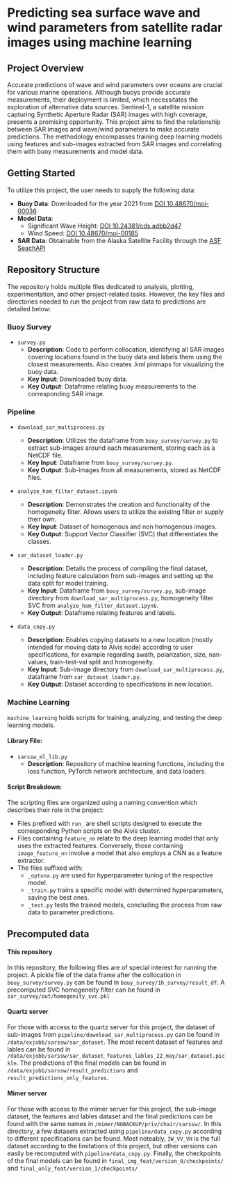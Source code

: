 # Predicting sea surface wave and wind parameters from satellite radar images using machine learning

## Project Overview

Accurate predictions of wave and wind parameters over oceans are crucial for various marine operations. Although buoys provide accurate measurements, their deployment is limited, which necessitates the exploration of alternative data sources. Sentinel-1, a satellite mission capturing Synthetic Aperture Radar (SAR) images with high coverage, presents a promising opportunity. This project aims to find the relationship between SAR images and wave/wind parameters to make accurate predictions. The methodology encompasses training deep learning models using features and sub-images extracted from SAR images and correlating them with buoy measurements and model data.

## Getting Started

To utilize this project, the user needs to supply the following data:
- **Buoy Data**: Downloaded for the year 2021 from [DOI 10.48670/moi-00036](https://doi.org/10.48670/moi-00036)
- **Model Data**:
  - Significant Wave Height: [DOI 10.24381/cds.adbb2d47](https://doi.org/10.24381/cds.adbb2d47)
  - Wind Speed: [DOI 10.48670/moi-00185](https://doi.org/10.48670/moi-00185)
- **SAR Data**: Obtainable from the Alaska Satellite Facility through the [ASF SeachAPI](https://search.asf.alaska.edu/#/)

## Repository Structure

The repository holds multiple files dedicated to analysis, plotting, experimentation, and other project-related tasks. However, the key files and directories needed to run the project from raw data to predictions are detailed below:

### Buoy Survey

- `survey.py`
  - **Description**: Code to perform collocation, identifying all SAR images covering locations found in the buoy data and labels them using the closest measurements. Also creates .kml pinmaps for visualizing the buoy data.
  - **Key Input**: Downloaded buoy data.
  - **Key Output**: Dataframe relating buoy measurements to the corresponding SAR image.

### Pipeline

- `download_sar_multiprocess.py`
  - **Description**: Utilizes the dataframe from `bouy_survey/survey.py` to extract sub-images around each measurement, storing each as a NetCDF file.
  - **Key Input**: Dataframe from `bouy_survey/survey.py`.
  - **Key Output**: Sub-images from all measurements, stored as NetCDF files.

- `analyze_hom_filter_dataset.ipynb`
  - **Description**: Demonstrates the creation and functionality of the homogeneity filter. Allows users to utilize the existing filter or supply their own.
  - **Key Input**: Dataset of homogenous and non homogenous images.
  - **Key Output**: Support Vector Classifier (SVC) that differentiates the classes.
  
- `sar_dataset_loader.py`
  - **Description**: Details the process of compiling the final dataset, including feature calculation from sub-images and setting up the data split for model training.
  - **Key Input**: Dataframe from `bouy_survey/survey.py`, sub-image directory from `download_sar_multiprocess.py`, homogeneity filter SVC from `analyze_hom_filter_dataset.ipynb`.
  - **Key Output**: Dataframe relating features and labels. 
  
- `data_copy.py`
  - **Description**: Enables copying datasets to a new location (mostly intended for moving data to Alvis node) according to user specifications, for example regarding swath, polarization, size, nan-values, train-test-val split and homogeneity. 
  - **Key Input**: Sub-image directory from `download_sar_multiprocess.py`, dataframe from `sar_dataset_loader.py`.
  - **Key Output**: Dataset according to specifications in new location.
  
### Machine Learning

`machine_learning` holds scripts for training, analyzing, and testing the deep learning models. 

#### Library File:

- `sarssw_ml_lib.py`
  - **Description**: Repository of machine learning functions, including the loss function, PyTorch network architecture, and data loaders.

#### Script Breakdown:

The scripting files are organized using a naming convention which describes their role in the project:

- Files prefixed with `run_` are shell scripts designed to execute the corresponding Python scripts on the Alvis cluster.
- Files containing `feature_nn` relate to the deep learning model that only uses the extracted features. Conversely, those containing `image_feature_nn` involve a model that also employs a CNN as a feature extractor.
- The files suffixed with:
  - `_optuna.py` are used for hyperparameter tuning of the respective model.
  - `_train.py` trains a specific model with determined hyperparameters, saving the best ones.
  - `_test.py` tests the trained models, concluding the process from raw data to parameter predictions.

## Precomputed data

#### This repository
In this repository, the following files are of special interest for running the project. A pickle file of the data frame after the collocation in `bouy_survey/survey.py` can be found in `bouy_survey/1h_survey/result_df`. A precomputed SVC homogeneity filter can be found in `sar_survey/out/homogenity_svc.pkl`

#### Quartz server
For those with access to the quartz server for this project, the dataset of sub-images from `pipeline/download_sar_multiprocess.py` can be found in `/data/exjobb/sarssw/sar_dataset`. The most recent dataset of features and lables can be found in `/data/exjobb/sarssw/sar_dataset_features_lables_22_may/sar_dataset.pickle`. The predictions of the final models can be found in  `/data/exjobb/sarssw/result_predictions` and `result_predictions_only_features`. 

#### Mimer server
For those with access to the mimer server for this project, the sub-image dataset, the features and lables dataset and the final predictions can be found with the same names in `/mimer/NOBACKUP/priv/chair/sarssw/`. In this directory, a few datasets extracted using `pipeline/data_copy.py` according to different specifications can be found. Most noteably, `IW_VV_VH` is the full dataset according to the limitations of this project, but other versions can easily be recomputed with `pipeline/data_copy.py`. Finally, the checkpoints of the final models can be found in `final_img_feat/version_0/checkpoints/` and `final_only_feat/version_1/checkpoints/`
